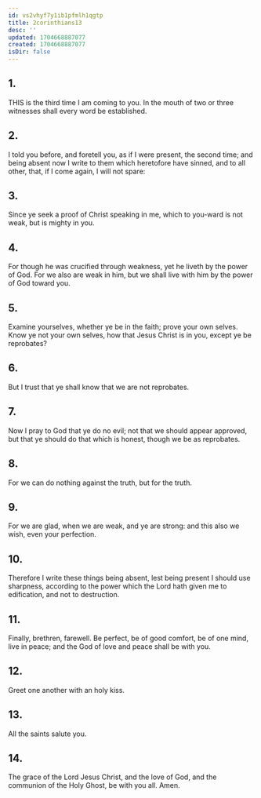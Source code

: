 ```yaml
---
id: vs2vhyf7y1ib1pfmlh1qgtp
title: 2corinthians13
desc: ''
updated: 1704668887077
created: 1704668887077
isDir: false
---
```

## 1.
THIS is the third time I am coming to you. In the mouth of two or three witnesses shall every word be established.
## 2.
I told you before, and foretell you, as if I were present, the second time; and being absent now I write to them which heretofore have sinned, and to all other, that, if I come again, I will not spare:
## 3.
Since ye seek a proof of Christ speaking in me, which to you-ward is not weak, but is mighty in you.
## 4.
For though he was crucified through weakness, yet he liveth by the power of God. For we also are weak in him, but we shall live with him by the power of God toward you.
## 5.
Examine yourselves, whether ye be in the faith; prove your own selves. Know ye not your own selves, how that Jesus Christ is in you, except ye be reprobates?
## 6.
But I trust that ye shall know that we are not reprobates.
## 7.
Now I pray to God that ye do no evil; not that we should appear approved, but that ye should do that which is honest, though we be as reprobates.
## 8.
For we can do nothing against the truth, but for the truth.
## 9.
For we are glad, when we are weak, and ye are strong: and this also we wish, even your perfection.
## 10.
Therefore I write these things being absent, lest being present I should use sharpness, according to the power which the Lord hath given me to edification, and not to destruction.
## 11.
Finally, brethren, farewell. Be perfect, be of good comfort, be of one mind, live in peace; and the God of love and peace shall be with you.
## 12.
Greet one another with an holy kiss.
## 13.
All the saints salute you.
## 14.
The grace of the Lord Jesus Christ, and the love of God, and the communion of the Holy Ghost, be with you all. Amen.
